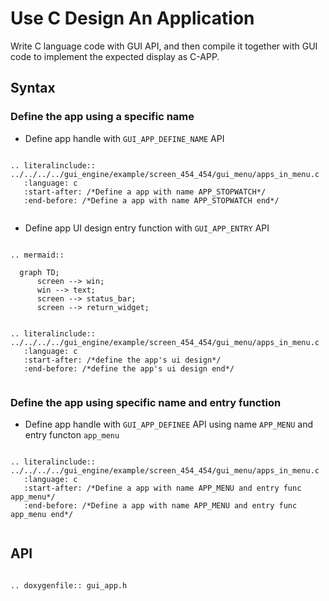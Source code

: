 # Use C Design An Application

Write C language code with GUI API, and then compile it together with GUI code to implement the expected display as C-APP.

## Syntax
### Define the app using a specific name

- Define app handle with ```GUI_APP_DEFINE_NAME``` API
```eval_rst

.. literalinclude:: ../../../../gui_engine/example/screen_454_454/gui_menu/apps_in_menu.c
   :language: c
   :start-after: /*Define a app with name APP_STOPWATCH*/
   :end-before: /*Define a app with name APP_STOPWATCH end*/


```
- Define app UI design entry function with ```GUI_APP_ENTRY``` API


```eval_rst

.. mermaid::
 
  graph TD;
      screen --> win;
      win --> text;
      screen --> status_bar;
      screen --> return_widget;
```


```eval_rst

.. literalinclude:: ../../../../gui_engine/example/screen_454_454/gui_menu/apps_in_menu.c
   :language: c
   :start-after: /*define the app's ui design*/
   :end-before: /*define the app's ui design end*/


```
### Define the app using specific name and entry function
- Define app handle with ```GUI_APP_DEFINEE``` API using name ```APP_MENU``` and entry functon ```app_menu```
```eval_rst

.. literalinclude:: ../../../../gui_engine/example/screen_454_454/gui_menu/apps_in_menu.c
   :language: c
   :start-after: /*Define a app with name APP_MENU and entry func app_menu*/
   :end-before: /*Define a app with name APP_MENU and entry func app_menu end*/


```
## API
```eval_rst

.. doxygenfile:: gui_app.h

```



